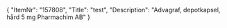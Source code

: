 {
  "ItemNr": "157808",
  "Title": "test",
  "Description": "Advagraf, depotkapsel, hård 5 mg Pharmachim AB"
}